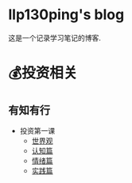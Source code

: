 # llp130ping's blog 

这是一个记录学习笔记的博客.


# 💰投资相关


## 有知有行
+ 投资第一课
  + [世界观](./docs/Investment/01世界观)
  + [认知篇](./docs/Investment/02认知篇)
  + [情绪篇](./docs/Investment/03情绪篇)
  + [实践篇](./docs/Investment/04实践篇)